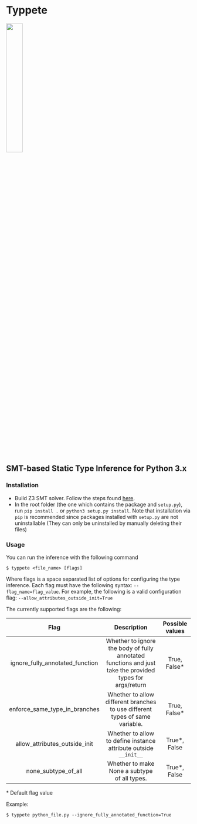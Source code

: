 # Typpete


<p align="left">
  <img src ="https://raw.githubusercontent.com/caterinaurban/Typpete/master/typpete.png" width="30%"/>
</p>

## **SMT-based Static Type Inference for Python 3.x**


### Installation
- Build Z3 SMT solver. Follow the steps found [here](https://github.com/Z3Prover/z3 "Z3 GitHub Repository").
- In the root folder (the one which contains the package and `setup.py`), run `pip install .` or `python3 setup.py install`. Note that installation via `pip` is recommended since packages installed with `setup.py` are not uninstallable (They can only be uninstalled by manually deleting their files)

### Usage
You can run the inference with the following command
```
$ typpete <file_name> [flags]
```
Where flags is a space separated list of options for configuring the type inference. Each flag must have the following syntax: `--flag_name=flag_value`. For example, the following is a valid configuration flag: `--allow_attributes_outside_init=True`

The currently supported flags are the following:

| Flag   |      Description      |  Possible values |
|:----------:|:-------------:|:------:|
| ignore_fully_annotated_function |  Whether to ignore the body of fully annotated functions and just take the provided types for args/return | True, False* |
| enforce_same_type_in_branches |    Whether to allow different branches to use different types of same variable.   |  True, False* |
| allow_attributes_outside_init | Whether to allow to define instance attribute outside `__init__` |    True*, False |
| none_subtype_of_all | Whether to make None a subtype of all types. |    True*, False |

\* Default flag value

Example:
```
$ typpete python_file.py --ignore_fully_annotated_function=True
```
